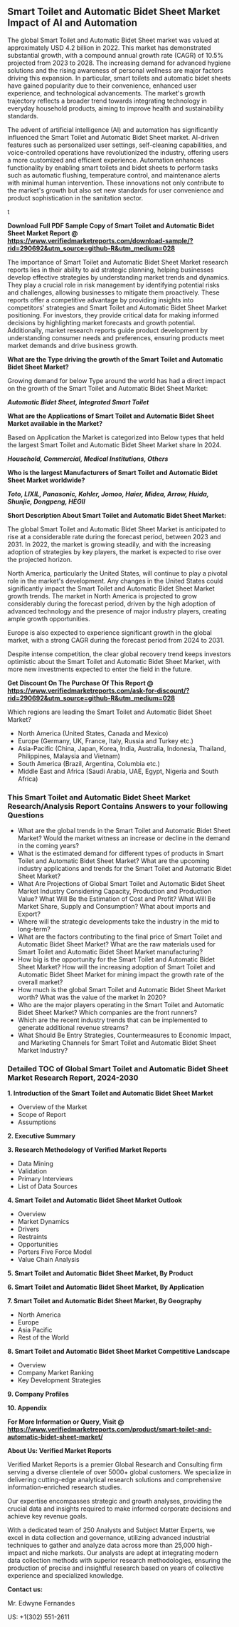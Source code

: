 <h2>Smart Toilet and Automatic Bidet Sheet Market Impact of AI and Automation</h2><p>The global Smart Toilet and Automatic Bidet Sheet market was valued at approximately USD 4.2 billion in 2022. This market has demonstrated substantial growth, with a compound annual growth rate (CAGR) of 10.5% projected from 2023 to 2028. The increasing demand for advanced hygiene solutions and the rising awareness of personal wellness are major factors driving this expansion. In particular, smart toilets and automatic bidet sheets have gained popularity due to their convenience, enhanced user experience, and technological advancements. The market's growth trajectory reflects a broader trend towards integrating technology in everyday household products, aiming to improve health and sustainability standards.</p><p>The advent of artificial intelligence (AI) and automation has significantly influenced the Smart Toilet and Automatic Bidet Sheet market. AI-driven features such as personalized user settings, self-cleaning capabilities, and voice-controlled operations have revolutionized the industry, offering users a more customized and efficient experience. Automation enhances functionality by enabling smart toilets and bidet sheets to perform tasks such as automatic flushing, temperature control, and maintenance alerts with minimal human intervention. These innovations not only contribute to the market's growth but also set new standards for user convenience and product sophistication in the sanitation sector.</p>t</p><p id="" class=""><strong>Download Full PDF Sample Copy of Smart Toilet and Automatic Bidet Sheet Market Report @ <a href="https://www.verifiedmarketreports.com/download-sample/?rid=290692&utm_source=github-R&utm_medium=028" target="_blank">https://www.verifiedmarketreports.com/download-sample/?rid=290692&utm_source=github-R&utm_medium=028</a></strong></p><p>The importance of&nbsp;Smart Toilet and Automatic Bidet Sheet Market research reports lies in their ability to aid strategic planning, helping businesses develop effective strategies by understanding market trends and dynamics. They play a crucial role in risk management by identifying potential risks and challenges, allowing businesses to mitigate them proactively. These reports offer a competitive advantage by providing insights into competitors' strategies and Smart Toilet and Automatic Bidet Sheet Market positioning. For investors, they provide critical data for making informed decisions by highlighting market forecasts and growth potential. Additionally, market research reports guide product development by understanding consumer needs and preferences, ensuring products meet market demands and drive business growth.</p><p><strong>What are the&nbsp;Type driving the growth of the Smart Toilet and Automatic Bidet Sheet Market?</strong></p><p id="" class="">Growing demand for below Type around the world has had a direct impact on the growth of the Smart Toilet and Automatic Bidet Sheet Market:</p><em><strong>Automatic Bidet Sheet, Integrated Smart Toilet</strong></em></p><strong>What are the&nbsp;Applications&nbsp;of Smart Toilet and Automatic Bidet Sheet Market available in the Market?</strong></p><p id="" class="">Based on Application the Market is categorized into Below types that held the largest Smart Toilet and Automatic Bidet Sheet Market share In 2024.</p><em><strong>Household, Commercial, Medical Institutions, Others</strong></em></p><strong>Who is the largest Manufacturers of Smart Toilet and Automatic Bidet Sheet Market worldwide?</strong></p><p><em><strong>Toto, LIXIL, Panasonic, Kohler, Jomoo, Haier, Midea, Arrow, Huida, Shunjie, Dongpeng, HEGII</strong></em></p><p id="" class=""><strong>Short Description About Smart Toilet and Automatic Bidet Sheet Market:</strong></p><p>The global Smart Toilet and Automatic Bidet Sheet Market is anticipated to rise at a considerable rate during the forecast period, between 2023 and 2031. In 2022, the market is growing steadily, and with the increasing adoption of strategies by key players, the market is expected to rise over the projected horizon.</p><p>North America, particularly the United States, will continue to play a pivotal role in the market's development. Any changes in the United States could significantly impact the Smart Toilet and Automatic Bidet Sheet Market growth trends. The market in North America is projected to grow considerably during the forecast period, driven by the high adoption of advanced technology and the presence of major industry players, creating ample growth opportunities.</p><p>Europe is also expected to experience significant growth in the global market, with a strong CAGR during the forecast period from 2024 to 2031.</p><p>Despite intense competition, the clear global recovery trend keeps investors optimistic about the Smart Toilet and Automatic Bidet Sheet Market, with more new investments expected to enter the field in the future.</p><p id="" class=""><strong>Get Discount On The Purchase Of This Report @ <a href="https://www.verifiedmarketreports.com/ask-for-discount/?rid=290692&utm_source=github-R&utm_medium=028" target="_blank">https://www.verifiedmarketreports.com/ask-for-discount/?rid=290692&utm_source=github-R&utm_medium=028</a></strong></p>Which regions are leading the Smart Toilet and Automatic Bidet Sheet Market?</p><ul><li>North America (United States, Canada and Mexico)</li><li>Europe (Germany, UK, France, Italy, Russia and Turkey etc.)</li><li>Asia-Pacific (China, Japan, Korea, India, Australia, Indonesia, Thailand, Philippines, Malaysia and Vietnam)</li><li>South America (Brazil, Argentina, Columbia etc.)</li><li>Middle East and Africa (Saudi Arabia, UAE, Egypt, Nigeria and South Africa)</li></ul><h3 id="" class="">This Smart Toilet and Automatic Bidet Sheet Market Research/Analysis Report Contains Answers to your following Questions</h3><ul><li>What are the global trends in the Smart Toilet and Automatic Bidet Sheet Market? Would the market witness an increase or decline in the demand in the coming years?</li><li>What is the estimated demand for different types of products in Smart Toilet and Automatic Bidet Sheet Market? What are the upcoming industry applications and trends for the Smart Toilet and Automatic Bidet Sheet Market?</li><li>What Are Projections of Global Smart Toilet and Automatic Bidet Sheet Market Industry Considering Capacity, Production and Production Value? What Will Be the Estimation of Cost and Profit? What Will Be Market Share, Supply and Consumption? What about imports and Export?</li><li>Where will the strategic developments take the industry in the mid to long-term?</li><li>What are the factors contributing to the final price of Smart Toilet and Automatic Bidet Sheet Market? What are the raw materials used for Smart Toilet and Automatic Bidet Sheet Market manufacturing?</li><li>How big is the opportunity for the Smart Toilet and Automatic Bidet Sheet Market? How will the increasing adoption of Smart Toilet and Automatic Bidet Sheet Market for mining impact the growth rate of the overall market?</li><li>How much is the global Smart Toilet and Automatic Bidet Sheet Market worth? What was the value of the market In 2020?</li><li>Who are the major players operating in the Smart Toilet and Automatic Bidet Sheet Market? Which companies are the front runners?</li><li>Which are the recent industry trends that can be implemented to generate additional revenue streams?</li><li>What Should Be Entry Strategies, Countermeasures to Economic Impact, and Marketing Channels for Smart Toilet and Automatic Bidet Sheet Market Industry?</li></ul><h3 id="" class="">Detailed TOC of Global Smart Toilet and Automatic Bidet Sheet Market Research Report, 2024-2030</h3><p id="" class=""><strong>1. Introduction of the Smart Toilet and Automatic Bidet Sheet Market</strong></p><ul><li>Overview of the Market</li><li>Scope of Report</li><li>Assumptions</li></ul><p id="" class=""><strong>2. Executive Summary</strong></p><p id="" class=""><strong>3. Research Methodology of Verified Market Reports</strong></p><ul><li>Data Mining</li><li>Validation</li><li>Primary Interviews</li><li>List of Data Sources</li></ul><p id="" class=""><strong>4. Smart Toilet and Automatic Bidet Sheet Market Outlook</strong></p><ul><li>Overview</li><li>Market Dynamics</li><li>Drivers</li><li>Restraints</li><li>Opportunities</li><li>Porters Five Force Model</li><li>Value Chain Analysis</li></ul><p id="" class=""><strong>5. Smart Toilet and Automatic Bidet Sheet Market, By Product</strong></p><p id="" class=""><strong>6. Smart Toilet and Automatic Bidet Sheet Market, By Application</strong></p><p id="" class=""><strong>7. Smart Toilet and Automatic Bidet Sheet Market, By Geography</strong></p><ul><li>North America</li><li>Europe</li><li>Asia Pacific</li><li>Rest of the World</li></ul><p id="" class=""><strong>8. Smart Toilet and Automatic Bidet Sheet Market Competitive Landscape</strong></p><ul><li>Overview</li><li>Company Market Ranking</li><li>Key Development Strategies</li></ul><p id="" class=""><strong>9. Company Profiles</strong></p><p id="" class=""><strong>10. Appendix</strong></p><p id="" class=""><strong>For More Information or Query, Visit @ <a href="https://www.verifiedmarketreports.com/product/smart-toilet-and-automatic-bidet-sheet-market/" target="_blank">https://www.verifiedmarketreports.com/product/smart-toilet-and-automatic-bidet-sheet-market/</a></strong></p><p id="" class=""><strong>About Us: Verified Market Reports</strong></p><p id="" class="">Verified Market Reports is a premier Global Research and Consulting firm serving a diverse clientele of over 5000+ global customers. We specialize in delivering cutting-edge analytical research solutions and comprehensive information-enriched research studies.</p><p id="" class="">Our expertise encompasses strategic and growth analyses, providing the crucial data and insights required to make informed corporate decisions and achieve key revenue goals.</p><p id="" class="">With a dedicated team of 250 Analysts and Subject Matter Experts, we excel in data collection and governance, utilizing advanced industrial techniques to gather and analyze data across more than 25,000 high-impact and niche markets. Our analysts are adept at integrating modern data collection methods with superior research methodologies, ensuring the production of precise and insightful research based on years of collective experience and specialized knowledge.</p><p id="" class=""><strong>Contact us:</strong></p><p id="" class="">Mr. Edwyne Fernandes</p><p id="" class="">US: +1(302) 551-2611</p>